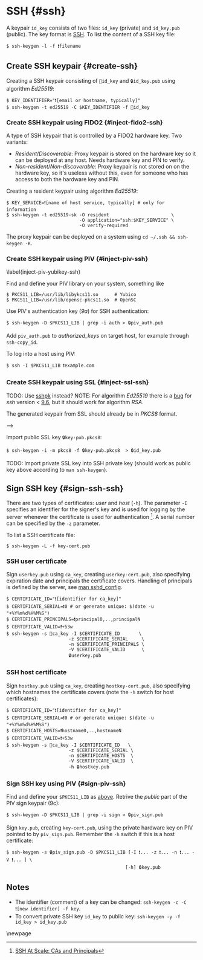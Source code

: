 # SSH {#ssh}

A keypair `id_key` consists of two files: `id_key` (private) and `id_key.pub` (public). The key format is [SSH](https://coolaj86.com/articles/the-openssh-private-key-format/). To list the content of a SSH key file:

~~~color
$ ssh-keygen -l -f ❗filename
~~~

## Create SSH keypair {#create-ssh}

Creating a SSH keypair consisting of `🔑id_key` and `🔒id_key.pub` using algorithm _Ed25519_:

~~~color
$ KEY_IDENTIFIER="❗[email or hostname, typically]"
$ ssh-keygen -t ed25519 -C $KEY_IDENTIFIER -f 🔐id_key
~~~

### Create SSH keypair using FIDO2 {#inject-fido2-ssh}

A type of SSH keypair that is controlled by a FIDO2 hardware key. Two variants:

  * _Resident_/_Discoverable_: Proxy keypair is stored on the hardware key so it can be deployed at any host. Needs hardware key and PIN to verify.
  * _Non-resident_/_Non-discoverable_: Proxy keypair is not stored on on the hardware key, so it's useless without this, even for someone who has access to both the hardware key and PIN. 

Creating a resident keypair using algorithm _Ed25519_:

~~~color
$ KEY_SERVICE=❗[name of host service, typically] # only for information
$ ssh-keygen -t ed25519-sk -O resident                       \
                           -O application="ssh:$KEY_SERVICE" \
                           -O verify-required
~~~

The proxy keypair can be deployed on a system using `cd ~/.ssh && ssh-keygen -K`.


### Create SSH keypair using PIV {#inject-piv-ssh}
\label{inject-piv-yubikey-ssh}

Find and define your PIV library on your system, something like

~~~color
$ PKCS11_LIB=/usr/lib/libykcs11.so      # Yubico
$ PKCS11_LIB=/usr/lib/opensc-pkcs11.so  # OpenSC
~~~

Use PIV's authentication key (_9a_) for SSH authentication: 

~~~color
$ ssh-keygen -D $PKCS11_LIB | grep -i auth > 🔒piv_auth.pub
~~~

Add `piv_auth.pub` to _authorized_keys_ on target host, for example through `ssh-copy_id`.

To log into a host using PIV:

~~~color
$ ssh -I $PKCS11_LIB ❗example.com
~~~


### Create SSH keypair using SSL {#inject-ssl-ssh} 

TODO: Use [sshpk](https://security.stackexchange.com/a/267767/303936) instead?
NOTE: For algorithm _Ed25519_ there is a [bug](https://security.stackexchange.com/a/267767/303936) for _ssh_ version < [9.6](https://www.openssh.com/txt/release-9.6), but it should work for algorithm _RSA_.

The generated keypair from SSL should already be in _PKCS8_ format.
<!--Convert SSL keypair to PKCS8 format (should unessessary because PKCS8 should be default output from `openssl genpkey`):-->
<!---->
<!--~~~color-->
<!--<!--$ openssl pkcs8 -topk8 -in 🔑key-priv.pem -->-->
<!--$ openssl pkey -in key-priv.pem -out key-priv.pkcs8-->
<!--$ openssl pkey -in 🔑key-priv.pem -pubout -out key-pub.pkcs8 -->
<!--$ openssl pkey -in 🔑key-priv.pem -out key-priv.pkcs8 -->
<!--~~~-->

Import public SSL key `🔒key-pub.pkcs8`:

~~~color
$ ssh-keygen -i -m pkcs8 -f 🔒key-pub.pkcs8  > 🔒id_key.pub 
~~~

TODO: Import private SSL key into SSH private key (should work as public key above according to `man ssh-keygen`).


## Sign SSH key {#sign-ssh-ssh}

There are two types of certificates: _user_ and _host_ (`-h`). The parameter `-I` specifies an identifier for the signer's key and is used for logging by the server whenever the certificate is used for authentication [^fnote-dmuth]. A serial number can be specified by the `-z` parameter.

To list a SSH certificate file:

~~~color
$ ssh-keygen -L -f key-cert.pub
~~~


### SSH user certificate

Sign `userkey.pub` using `ca_key`, creating `userkey-cert.pub`, also specifying expiration date and principals the certificate covers. Handling of principals is defined by the server, see [man sshd_config](https://man.archlinux.org/man/sshd_config.5#AuthorizedPrincipalsFile).

~~~color
$ CERTIFICATE_ID="❗[identifier for ca_key]"
$ CERTIFICATE_SERIAL=❗0 # or generate unique: $(date -u "+%Y%m%d%H%M%S") 
$ CERTIFICATE_PRINCIPALS=❗principal0,..,principalN
$ CERTIFICATE_VALID=❗+53w
$ ssh-keygen -s 🔑ca_key -I $CERTIFICATE_ID       \
                       -z $CERTIFICATE_SERIAL     \
                       -n $CERTIFICATE_PRINCIPALS \
                       -V $CERTIFICATE_VALID      \
                       🔒userkey.pub
~~~


### SSH host certificate

Sign `hostkey.pub` using `ca_key`, creating `hostkey-cert.pub`, also specifying which hostnames the certificate covers (note the `-h` switch for host certificates):

~~~color
$ CERTIFICATE_ID="❗[identifier for ca_key]"
$ CERTIFICATE_SERIAL=❗0 # or generate unique: $(date -u "+%Y%m%d%H%M%S")
$ CERTIFICATE_HOSTS=❗hostname0,..,hostnameN
$ CERTIFICATE_VALID=❗+53w
$ ssh-keygen -s 🔑ca_key -I $CERTIFICATE_ID   \
                       -z $CERTIFICATE_SERIAL \
                       -n $CERTIFICATE_HOSTS  \
                       -V $CERTIFICATE_VALID  \
                       -h 🔒hostkey.pub
~~~

### Sign SSH key using PIV {#sign-piv-ssh}

Find and define your `$PKCS11_LIB` as [above](#inject-piv-ssh). Retrive the _public_ part of the PIV sign keypair (9c):

~~~color
$ ssh-keygen -D $PKCS11_LIB | grep -i sign > 🔒piv_sign.pub
~~~

Sign `key.pub`, creating `key-cert.pub`, using the private hardware key on PIV pointed to by `piv_sign.pub`. Remember the `-h` switch if this is a host certificate:

~~~color
$ ssh-keygen -s 🔒piv_sign.pub -D $PKCS11_LIB [-I ❗... -z ❗... -n ❗... -V ❗... ] \
                                            [-h] 🔒key.pub
~~~


## Notes
* The identifier (comment) of a key can be changed: `ssh-keygen -c -C ❗[new identifier] -f key`.
* To convert private SSH key `id_key` to public key: `ssh-keygen -y -f id_key > id_key.pub`

[^fnote-ssh-fido2]: [Securing SSH with FIDO2](https://developers.yubico.com/SSH/Securing_SSH_with_FIDO2.html)
https://developers.yubico.com/PIV/Guides/Securing_SSH_with_OpenPGP_or_PIV.html
[^fnote-dmuth]: [SSH At Scale: CAs and Principals](https://www.dmuth.org/ssh-at-scale-cas-and-principals/)
[^fnote-ssh-serial]: [Example of generating unique serial numbers](https://security.stackexchange.com/questions/246389/ssh-keygen-how-to-guarantee-the-uniqueness-of-serial-numbers)

\newpage
